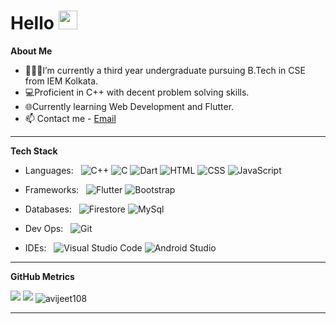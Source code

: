 <h1> Hello <img src="https://raw.githubusercontent.com/MartinHeinz/MartinHeinz/master/wave.gif" width="30px"> </h1>

**About Me**
* 👨🏽‍💻I’m currently a third year undergraduate pursuing B.Tech in CSE from IEM Kolkata. 
* 💻Proficient in C++ with decent problem solving skills. 
* 🌐Currently learning Web Development and Flutter. <li>📫 Contact me - <a href="mailto:kumaravijeet108@gmail.com">Email</a></li>


** **

**Tech Stack**

- Languages: &nbsp;
  ![C++](https://img.shields.io/badge/-C++-333333?style=flat&logo=Cplusplus&logoColor=cc66ff)
  ![C](https://img.shields.io/badge/-C-333333?style=flat&logo=C&logoColor=4d94ff)
  ![Dart](https://img.shields.io/badge/-Dart-333333?style=flat&logo=Dart&logoColor=007ACC)
  ![HTML](https://img.shields.io/badge/-HTML-333333?style=flat&logo=HTML5)
  ![CSS](https://img.shields.io/badge/-CSS-333333?style=flat&logo=CSS3&logoColor=1572B6)
  ![JavaScript](https://img.shields.io/badge/-JavaScript-333333?style=flat&logo=javascript)
  
- Frameworks: &nbsp;
  ![Flutter](https://img.shields.io/badge/-Flutter-333333?style=flat&logo=flutter&logoColor=007ACC)
  ![Bootstrap](https://img.shields.io/badge/-Bootstrap-333333?style=flat&logo=bootstrap&logoColor=563D7C)

- Databases:  &nbsp;
  ![Firestore](https://img.shields.io/badge/-Firestore-333333?style=flat&logo=firebase)
  ![MySql](https://img.shields.io/badge/-MySql-333333?style=flat&logo=mysql)
  
- Dev Ops: &nbsp;
  ![Git](https://img.shields.io/badge/-Git-333333?style=flat&logo=git)

- IDEs: &nbsp;
  ![Visual Studio Code](https://img.shields.io/badge/-Visual%20Studio%20Code-333333?style=flat&logo=visual-studio-code&logoColor=007ACC)
  ![Android Studio](https://img.shields.io/badge/-Android%20Studio-333333?style=flat&logo=android-studio)
  
** **

**GitHub Metrics**

<img src="https://github-readme-stats.vercel.app/api?username=avijeet108&count_private=true&show_icons=true&theme=radical">                                                 

<img src="https://github-readme-stats.vercel.app/api/top-langs/?username=avijeet108&layout=compact&theme=radical&langs_count=5">

<img align="center" src="https://github-readme-streak-stats.herokuapp.com/?user=avijeet108&count_private=true&theme=radical" alt="avijeet108" />

** **


